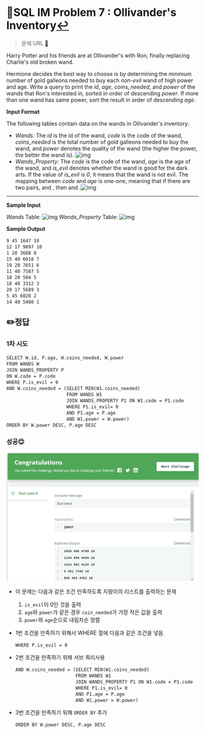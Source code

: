 # 📝SQL IM Problem 7 : Ollivander's Inventory[↩](../)

> 문제 URL [🔗](https://www.hackerrank.com/challenges/harry-potter-and-wands/problem?isFullScreen=true)

Harry Potter and his friends are at Ollivander's with Ron, finally replacing Charlie's old broken wand.

Hermione decides the best way to choose is by determining the minimum number of gold galleons needed to buy each *non-evil* wand of high power and age. Write a query to print the *id*, *age*, *coins_needed*, and *power* of the wands that Ron's interested in, sorted in order of descending *power*. If more than one wand has same power, sort the result in order of descending *age*.

**Input Format**

The following tables contain data on the wands in Ollivander's inventory:

- *Wands:* The *id* is the id of the wand, *code* is the code of the wand, *coins_needed* is the total number of gold galleons needed to buy the wand, and *power* denotes the quality of the wand (the higher the power, the better the wand is). ![img](https://s3.amazonaws.com/hr-challenge-images/19502/1458538092-b2a8163a74-ScreenShot2016-03-08at12.13.39AM.png)
- *Wands_Property:* The *code* is the code of the wand, *age* is the age of the wand, and *is_evil* denotes whether the wand is good for the dark arts. If the value of *is_evil* is *0*, it means that the wand is not evil. The mapping between *code* and *age* is one-one, meaning that if there are two pairs, and , then and .![img](https://s3.amazonaws.com/hr-challenge-images/19502/1458538221-18c4092b7d-ScreenShot2016-03-08at12.13.53AM.png)

------

**Sample Input**

*Wands* Table: ![img](https://s3.amazonaws.com/hr-challenge-images/19502/1458538559-51bf29644e-ScreenShot2016-03-21at10.34.41AM.png) *Wands_Property* Table: ![img](https://s3.amazonaws.com/hr-challenge-images/19502/1458538583-fd514566f9-ScreenShot2016-03-21at10.34.28AM.png)

**Sample Output**

```
9 45 1647 10
12 17 9897 10
1 20 3688 8
15 40 6018 7
19 20 7651 6
11 40 7587 5
10 20 504 5
18 40 3312 3
20 17 5689 3
5 45 6020 2
14 40 5408 1
```

## ✏️정답

### 1차 시도

```mysql
SELECT W.id, P.age, W.coins_needed, W.power
FROM WANDS W
JOIN WANDS_PROPERTY P
ON W.code = P.code
WHERE P.is_evil = 0
AND W.coins_needed = (SELECT MIN(W1.coins_needed)
                      FROM WANDS W1
                      JOIN WANDS_PROPERTY P1 ON W1.code = P1.code
                      WHERE P1.is_evil= 0 
                      AND P1.age = P.age
                      AND W1.power = W.power)
ORDER BY W.power DESC, P.age DESC
```

### 성공😊

![image-20221213170341891](images/image-20221213170341891.png)

* 이 문제는 다음과 같은 조건 만족하도록 지팡이의 리스트를 출력하는 문제

  1. `is_evil`이 0인 것을 출력
  2. `age`와 `power`가 같은 경우 `coin_needed`가 가장 작은 값을 출력
  3. `power`와 `age`순으로 내림차순 정렬

* 1번 조건을 만족하기 위해서 WHERE 절에 다음과 같은 조건을 넣음

  ```mysql
  WHERE P.is_evil = 0
  ```

* 2번 조건을 만족하기 위해 서브 쿼리사용

  ```mysql
  AND W.coins_needed = (SELECT MIN(W1.coins_needed)
                        FROM WANDS W1
                        JOIN WANDS_PROPERTY P1 ON W1.code = P1.code
                        WHERE P1.is_evil= 0 
                        AND P1.age = P.age
                        AND W1.power = W.power)
  ```

* 3번 조건을 만족하기 위해 `ORDER BY` 추가

  ```mysql
  ORDER BY W.power DESC, P.age DESC
  ```

  